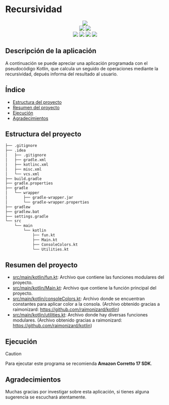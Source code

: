 # Recursividad
<div align="center">
<img src= https://github.com/BipperTT/recursividad/assets/153605976/71f60792-279a-4141-9910-8f720e0c9f0a>
</div>

<div align="center">    
    <img src= https://img.shields.io/badge/IntelliJ_IDEA-000000.svg?style=for-the-badge&logo=intellij-idea&logoColor=white>
    <img src= https://img.shields.io/badge/Kotlin-0095D5?&style=for-the-badge&logo=kotlin&logoColor=white>
</div>

<div align="center">
    <img src= https://img.shields.io/github/repo-size/BipperTT/recursividad>
    <img src= https://img.shields.io/github/commit-activity/t/BipperTT/recursividad?color=green>
    <img src= https://img.shields.io/github/last-commit/BipperTT/recursividad/main?color=green>
    <img src= https://img.shields.io/badge/merges-4-darkgreen> 
</div>

## Descripción de la aplicación

A continuación se puede apreciar una aplicación programada con el pseudocódigo Kotlin, que calcula un seguido de operaciones mediante la recursividad, depués informa del resultado al usuario.

## Índice

* [Estructura del proyecto](#estructura-del-proyecto)
* [Resumen del proyecto](#resumen-del-proyecto)
* [Ejecución](#ejecución)
* [Agradecimientos](#agradecimientos)

## Estructura del proyecto

```bash
├── .gitignore
├── .idea
│   ├── .gitignore
│   ├── gradle.xml
│   ├── kotlinc.xml
│   ├── misc.xml
│   └── vcs.xml
├── build.gradle
├── gradle.properties
├── gradle
│   └── wrapper
│       ├── gradle-wrapper.jar
│       └── gradle-wrapper.properties
├── gradlew
├── gradlew.bat
├── settings.gradle
└── src
    └── main
        └── kotlin
            ├── fun.kt
            ├── Main.kt
            ├── ConsoleColors.kt
            └── Utilities.kt
```
## Resumen del proyecto

- [src/main/kotlin/fun.kt](src/main/kotlin/fun.kt): Archivo que contiene las funciones modulares del proyecto.
- [src/main/kotlin/Main.kt](src/main/kotlin/Main.kt): Archivo que contiene la función principal del proyecto.
- [src/main/kotlin/consoleColors.kt](src/main/kotlin/ConsoleColors.kt): Archivo donde se encuentran constantes para aplicar color a la consola. (Archivo obtenido gracias a raimonizard: https://github.com/raimonizard/kotlin)
- [src/main/kotlin/utilities.kt](src/main/kotlin/Utilities.kt): Archivo donde hay diversas funciones modulares. (Archivo obtenido gracias a raimonizard: https://github.com/raimonizard/kotlin)

## Ejecución

> [!CAUTION]
> Para ejecutar este programa se recomienda **Amazon Corretto 17 SDK**.


## Agradecimientos

Muchas gracias por investigar sobre esta aplicación, si tienes alguna sugerencia se escuchará atentamente.
